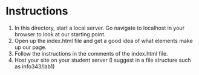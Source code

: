 # Instructions

1. In this directory, start a local server. Go navigate to localhost in your browser to look at our starting point.
2. Open up the index.html file and get a good idea of what elements make up our page.
3. Follow the instructions in the comments of the index.html file.
4. Host your site on your student server (I suggest in a file structure such as info343/lab1)
